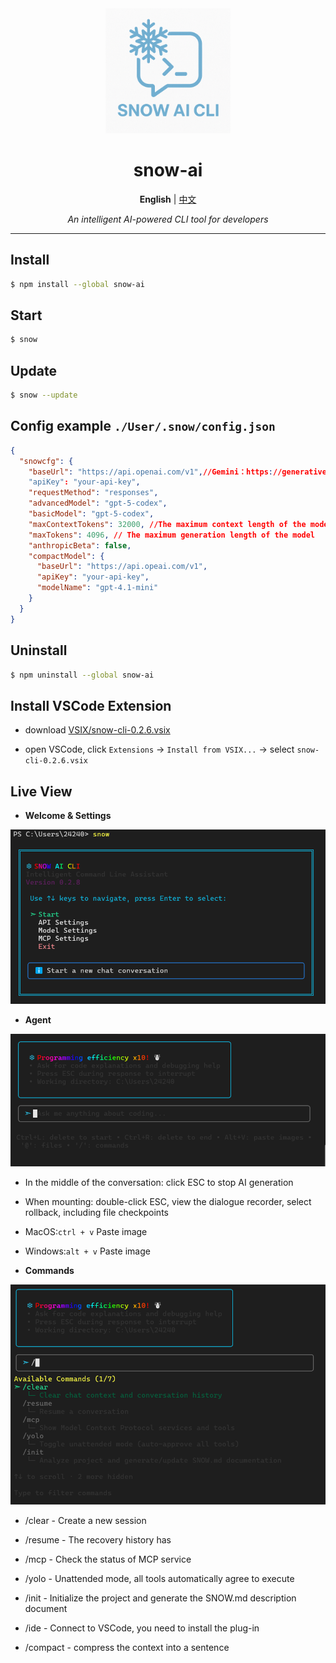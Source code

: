 <div align="center">

<img src="logo.png" alt="Snow AI CLI Logo" width="200"/>

# snow-ai

**English** | [中文](readme_zh.md)

*An intelligent AI-powered CLI tool for developers*

</div>

---


## Install

```bash
$ npm install --global snow-ai
```

## Start
```bash
$ snow
```

## Update
```bash
$ snow --update
```

## Config example  `./User/.snow/config.json`
```json
{
  "snowcfg": {
    "baseUrl": "https://api.openai.com/v1",//Gemini：https://generativelanguage.googleapis.com Anthropic：https://api.anthropic.com
    "apiKey": "your-api-key",
    "requestMethod": "responses",
    "advancedModel": "gpt-5-codex",
    "basicModel": "gpt-5-codex",
    "maxContextTokens": 32000, //The maximum context length of the model
    "maxTokens": 4096, // The maximum generation length of the model
    "anthropicBeta": false,
    "compactModel": {
      "baseUrl": "https://api.opeai.com/v1",
      "apiKey": "your-api-key",
      "modelName": "gpt-4.1-mini"
    }
  }
}
```

## Uninstall
```bash
$ npm uninstall --global snow-ai
```

## Install VSCode Extension

* download [VSIX/snow-cli-0.2.6.vsix](https://github.com/MayDay-wpf/snow-cli/blob/main/VSIX/snow-cli-0.2.6.vsix)

* open VSCode, click `Extensions` -> `Install from VSIX...` -> select `snow-cli-0.2.6.vsix`

## Live View
* **Welcome & Settings**

![alt text](image.png)

* **Agent**

![alt text](image-1.png)
* In the middle of the conversation: click ESC to stop AI generation

* When mounting: double-click ESC, view the dialogue recorder, select rollback, including file checkpoints

* MacOS:`ctrl + v` Paste image
* Windows:`alt + v` Paste image


* **Commands**

![alt text](image-2.png)
  - /clear - Create a new session

  - /resume - The recovery history has

  - /mcp - Check the status of MCP service

  - /yolo - Unattended mode, all tools automatically agree to execute

  - /init - Initialize the project and generate the SNOW.md description document

  - /ide - Connect to VSCode, you need to install the plug-in

  - /compact - compress the context into a sentence

